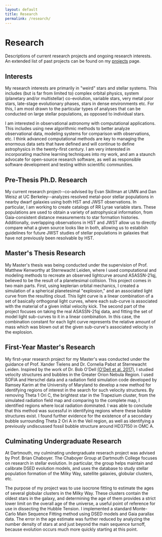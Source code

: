 ```yaml
---
layout: default
title: Research
permalink: /research/
---
```


# Research
Descriptions of current research projects and ongoing research interests.
<br>An extended list of past projects can be found on my <a href="http://www.catherineslaughter.space/projects/">projects</a> page.

## Interests
My research interests are primarily in "weird" stars and stellar systems. This includes (but is far from limited to) complex orbital physics, system (planetary and/or multistellar) co-evolution, variable stars, very metal poor stars, late-stage evolutionary phases, stars in dense environments etc. For this, I am most drawn to the particular types of analyses that can be conducted on large stellar populations, as opposed to individual stars.

I am interested in observational astronomy with computational applications. This includes using new algorithmic methods to better analyze observational data, modeling systems for comparison with observations, etc. I think advanced computational methods are key to managing the enormous data sets that have defined and will continue to define astrophysics in the twenty-first century. I am very interested in incorporating machine learning techniques into my work, and am a staunch advocate for open-source research software, as well as responsible software development and testing within scientific communities.

## Pre-Thesis Ph.D. Research
My current research project--co-advised by Evan Skillman at UMN and Dan Weisz at UC Berkeley--analyzes resolved metal-poor stellar populations in nearby dwarf galaxies using both HST and JWST observations. In particular, I am working to create catalogs of RR Lyrae variable stars. These populations are used to obtain a variety of astrophysical information, from Gaia-consistent distance measurements to star formation histories. Additionally, overlapping observations in HST and JWST allow us to directly compare what a given source looks like in both, allowing us to establish guidelines for future JWST studies of stellar populations in galaxies that have not previously been resolvable by HST.

## Master's Thesis Research
My Master's thesis was being conducted under the supervision of Prof. Matthew Kenworthy at Sterrewacht Leiden, where I used computational and modeling methods to recreate an observed lightcurve around ASASSN-21qj, believed to be the result of a planetesimal collision. This project comes in two main parts. First, using keplerian orbital mechanics, I created a simulation of a spherical planetesimal "explosion," and an associated light curve from the resulting cloud. This light curve is a linear combination of a set of basically orthogonal light curves, where each sub-curve is associated with the material of a given initial velocity kick. The second part of the project focuses on taking the real ASASSN-21qj data, and fitting the set of model light sub-curves to it in a linear combination. In this case, the combination constant for each light curve represents the relative amount of mass which was blown out at the given sub-curve's associated velocity in the explosion.

## First-Year Master's Research
My first-year research project for my Master's was conducted under the guidance of Prof. Xander Tielens and Dr. Cornelia Pabst at Sterrewacht Leiden. Inspired by the work of Dr. Bob O'Dell [(O'Dell et al. 2017)](https://ui.adsabs.harvard.edu/abs/2017ApJ...837..151O/abstract), I studied velocity structures and bubbles in the Greater Orion Nebula Region. I used SOFIA and Herschel data and a radiation field simulation code developed by Ramsey Karim at the University of Maryland to develop a new method for identifying regions of interest in the search for such velocity structures. By removing Theta 1 Ori C, the brightest star in the Trapezium cluster, from the simulated radiation field map and comparing to the complete map, I identified regions where local radiation dominated. I was able to conclude that this method was sucessful in identifying regions where these bubble structures exist. I found further evidence for the existence of a secondary bubble surrounding Theta 2 Ori A in the Veil region, as well as identifying a previously undiscussed fossil bubble structure around HD37150 in OMC A.

## Culminating Undergraduate Research
At Dartmouth, my culminating undergraduate reserach project was advised by Prof. Brian Chaboyer. The Chaboyer Group at Dartmouth College focuses on research in stellar evolution. In particular, the group helps maintain and calibrate DSED evolution models, and uses the database to study stellar population formation of the Milky Way, satellite galaxies, globular clusters, etc.

The purpose of my project was to use isocrone fitting to estimate the ages of several globular clusters in the Milky Way. These clusters contain the oldest stars in the galaxy, and determining the age of them provides a strict lower limit on the overall age of the universe, a useful point of reference for use in dissecting the Hubble Tension. I implemented a standard Monte-Carlo Main Sequence Fitting method using DSED models and Gaia parallax data. The error in the age estimate was further reduced by analyzing the number density of stars at and just beyond the main sequence turnoff, because evolution occurs much more quickly starting at this point.

